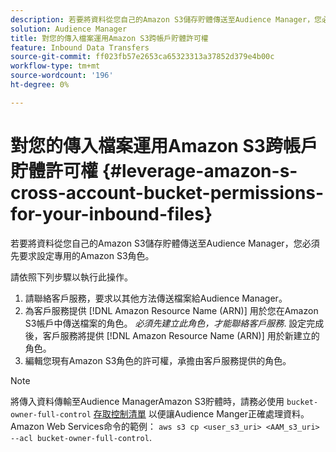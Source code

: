```yaml
---
description: 若要將資料從您自己的Amazon S3儲存貯體傳送至Audience Manager，您必須先要求設定專用的Amazon S3角色。
solution: Audience Manager
title: 對您的傳入檔案運用Amazon S3跨帳戶貯體許可權
feature: Inbound Data Transfers
source-git-commit: ff023fb57e2653ca65323313a37852d379e4b00c
workflow-type: tm+mt
source-wordcount: '196'
ht-degree: 0%

---
```



# 對您的傳入檔案運用Amazon S3跨帳戶貯體許可權 {#leverage-amazon-s-cross-account-bucket-permissions-for-your-inbound-files}

若要將資料從您自己的Amazon S3儲存貯體傳送至Audience Manager，您必須先要求設定專用的Amazon S3角色。

請依照下列步驟以執行此操作。

1. 請聯絡客戶服務，要求以其他方法傳送檔案給Audience Manager。
2. 為客戶服務提供 [!DNL Amazon Resource Name (ARN)] 用於您在Amazon S3帳戶中傳送檔案的角色。 _必須先建立此角色，才能聯絡客戶服務_. 設定完成後，客戶服務將提供 [!DNL Amazon Resource Name (ARN)] 用於新建立的角色。
3. 編輯您現有Amazon S3角色的許可權，承擔由客戶服務提供的角色。

>[!NOTE]
>
>將傳入資料傳輸至Audience ManagerAmazon S3貯體時，請務必使用 `bucket-owner-full-control` [存取控制清單](https://docs.aws.amazon.com/AmazonS3/latest/userguide/about-object-ownership.html) 以便讓Audience Manger正確處理資料。
><br>
>Amazon Web Services命令的範例： `aws s3 cp <user_s3_uri> <AAM_s3_uri> --acl bucket-owner-full-control`.

